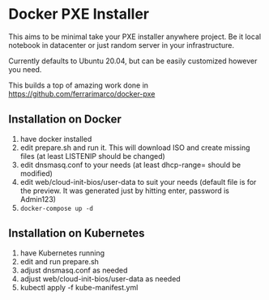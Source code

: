 Docker PXE Installer
====================

This aims to be minimal take your PXE installer anywhere project. Be it local notebook in datacenter or just random server in your infrastructure.

Currently defaults to Ubuntu 20.04, but can be easily customized however you need.

This builds a top of amazing work done in https://github.com/ferrarimarco/docker-pxe

Installation on Docker
----------------------

1. have docker installed
2. edit prepare.sh and run it. This will download ISO and create missing files (at least LISTENIP should be changed)
3. edit dnsmasq.conf to your needs (at least dhcp-range= should be modified)
4. edit web/cloud-init-bios/user-data to suit your needs (default file is for the preview. It was generated just by hitting enter, password is Admin123)
5. `docker-compose up -d`

Installation on Kubernetes
--------------------------

1. have Kubernetes running
2. edit and run prepare.sh
3. adjust dnsmasq.conf as needed
4. adjust web/cloud-init-bios/user-data as needed
5. kubectl apply -f kube-manifest.yml
